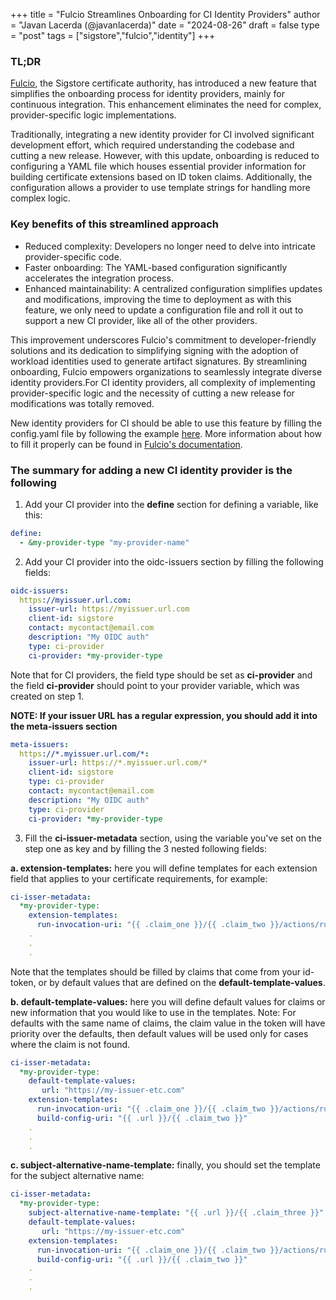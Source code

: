 +++
title = "Fulcio Streamlines Onboarding for CI Identity Providers"
author = "Javan Lacerda (@javanlacerda)"
date = "2024-08-26"
draft = false
type = "post"
tags = ["sigstore","fulcio","identity"]
+++

### TL;DR
[Fulcio](https://github.com/sigstore/fulcio), the Sigstore certificate authority, has introduced a new feature that simplifies the onboarding process for identity providers, mainly for continuous integration. This enhancement eliminates the need for complex, provider-specific logic implementations.

Traditionally, integrating a new identity provider for CI involved significant development effort, which required understanding the codebase and cutting a new release. However, with this update, onboarding is reduced to configuring a YAML file which houses essential provider information for building certificate extensions based on ID token claims. Additionally, the configuration allows a provider to use template strings for handling more complex logic.

### Key benefits of this streamlined approach
* Reduced complexity: Developers no longer need to delve into intricate provider-specific code.
* Faster onboarding: The YAML-based configuration significantly accelerates the integration process.
* Enhanced maintainability: A centralized configuration simplifies updates and modifications, improving the time to deployment as with this feature, we only need to update a configuration file and roll it out to support a new CI provider, like all of the other providers.

This improvement underscores Fulcio's commitment to developer-friendly solutions and its dedication to simplifying signing with the adoption of workload identities used to generate artifact signatures. By streamlining onboarding, Fulcio empowers organizations to seamlessly integrate diverse identity providers.For CI identity providers, all complexity of implementing provider-specific logic and the necessity of cutting a new release for modifications was totally removed.

New identity providers for CI should be able to use this feature by filling the config.yaml file by following the example [here](https://github.com/sigstore/fulcio/pull/1738/files). More information about how to fill it properly can be found in [Fulcio's documentation](https://github.com/sigstore/fulcio/blob/main/docs/oidc.md#integration-guide).

### The summary for adding a new CI identity provider is the following
1. Add your CI provider into the **define** section for defining a variable, like this:
```yaml
define:
  - &my-provider-type "my-provider-name"
```
2. Add your CI provider into the oidc-issuers section by filling the following fields:
```yaml
oidc-issuers:
  https://myissuer.url.com:
    issuer-url: https://myissuer.url.com
    client-id: sigstore 
    contact: mycontact@email.com
    description: "My OIDC auth"
    type: ci-provider
    ci-provider: *my-provider-type
```

Note that for CI providers, the field type should be set as **ci-provider** and the field **ci-provider** should point to your provider variable, which was created on step 1.

**NOTE: If your issuer URL has a regular expression, you should add it into the meta-issuers section**

```yaml
meta-issuers:
  https://*.myissuer.url.com/*:
    issuer-url: https://*.myissuer.url.com/*
    client-id: sigstore 
    type: ci-provider
    contact: mycontact@email.com
    description: "My OIDC auth"
    type: ci-provider
    ci-provider: *my-provider-type
```

3. Fill the **ci-issuer-metadata** section, using the variable you've set on the step one as key and by filling the 3 nested following fields:

**a. extension-templates:** here you will define templates for each extension field that applies to your certificate requirements, for example:
```yaml
ci-isser-metadata:
  *my-provider-type:
    extension-templates:
      run-invocation-uri: "{{ .claim_one }}/{{ .claim_two }}/actions/runs/{{ .claim_three }}/attempts/{{ .claim_four }}"
	.
	.
	.
```	
Note that the templates should be filled by claims that come from your id-token, or by default values that are defined on the **default-template-values**.

**b. default-template-values:** here you will define default values for claims or new information that you would like to use in the templates. Note: For defaults with the same name of claims, the claim value in the token will have priority over the defaults, then default values will be used only for cases where the claim is not found.

```yaml
ci-isser-metadata:
  *my-provider-type:
    default-template-values:
       url: "https://my-issuer-etc.com"
    extension-templates:
      run-invocation-uri: "{{ .claim_one }}/{{ .claim_two }}/actions/runs/{{ .claim_three }}/attempts/{{ .claim_four }}"
      build-config-uri: "{{ .url }}/{{ .claim_two }}"
	.
	.
	.
```	
**c. subject-alternative-name-template:** finally, you should set the template for the subject alternative name:
```yaml
ci-isser-metadata:
  *my-provider-type:
    subject-alternative-name-template: "{{ .url }}/{{ .claim_three }}" 
    default-template-values:
       url: "https://my-issuer-etc.com"
    extension-templates:
      run-invocation-uri: "{{ .claim_one }}/{{ .claim_two }}/actions/runs/{{ .claim_three }}/attempts/{{ .claim_four }}"
      build-config-uri: "{{ .url }}/{{ .claim_two }}"
	.
	.
	.
```	
